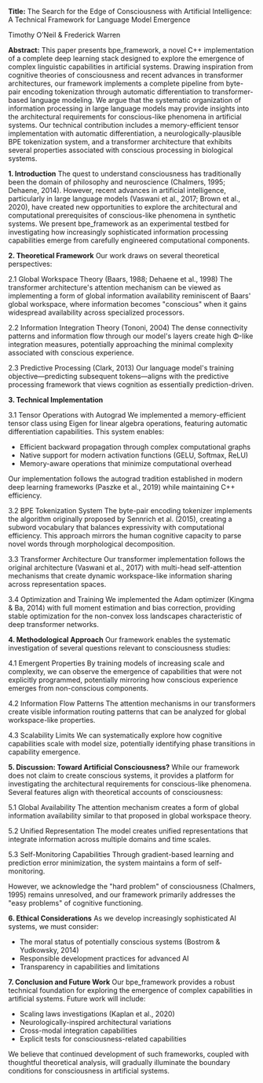 **Title:** The Search for the Edge of Consciousness with Artificial Intelligence: A Technical Framework for Language Model Emergence

Timothy O’Neil & Frederick Warren

**Abstract:** 
This paper presents bpe_framework, a novel C++ implementation of a complete deep learning stack designed to explore the emergence of complex linguistic capabilities in artificial systems. Drawing inspiration from cognitive theories of consciousness and recent advances in transformer architectures, our framework implements a complete pipeline from byte-pair encoding tokenization through automatic differentiation to transformer-based language modeling. We argue that the systematic organization of information processing in large language models may provide insights into the architectural requirements for conscious-like phenomena in artificial systems. Our technical contribution includes a memory-efficient tensor implementation with automatic differentiation, a neurologically-plausible BPE tokenization system, and a transformer architecture that exhibits several properties associated with conscious processing in biological systems.

**1. Introduction**
The quest to understand consciousness has traditionally been the domain of philosophy and neuroscience (Chalmers, 1995; Dehaene, 2014). However, recent advances in artificial intelligence, particularly in large language models (Vaswani et al., 2017; Brown et al., 2020), have created new opportunities to explore the architectural and computational prerequisites of conscious-like phenomena in synthetic systems. We present bpe_framework as an experimental testbed for investigating how increasingly sophisticated information processing capabilities emerge from carefully engineered computational components.

**2. Theoretical Framework**
Our work draws on several theoretical perspectives:

2.1 Global Workspace Theory (Baars, 1988; Dehaene et al., 1998)
The transformer architecture's attention mechanism can be viewed as implementing a form of global information availability reminiscent of Baars' global workspace, where information becomes "conscious" when it gains widespread availability across specialized processors.

2.2 Information Integration Theory (Tononi, 2004)
The dense connectivity patterns and information flow through our model's layers create high Φ-like integration measures, potentially approaching the minimal complexity associated with conscious experience.

2.3 Predictive Processing (Clark, 2013)
Our language model's training objective—predicting subsequent tokens—aligns with the predictive processing framework that views cognition as essentially prediction-driven.

**3. Technical Implementation**

3.1 Tensor Operations with Autograd
We implemented a memory-efficient tensor class using Eigen for linear algebra operations, featuring automatic differentiation capabilities. This system enables:
- Efficient backward propagation through complex computational graphs
- Native support for modern activation functions (GELU, Softmax, ReLU)
- Memory-aware operations that minimize computational overhead

Our implementation follows the autograd tradition established in modern deep learning frameworks (Paszke et al., 2019) while maintaining C++ efficiency.

3.2 BPE Tokenization System
The byte-pair encoding tokenizer implements the algorithm originally proposed by Sennrich et al. (2015), creating a subword vocabulary that balances expressivity with computational efficiency. This approach mirrors the human cognitive capacity to parse novel words through morphological decomposition.

3.3 Transformer Architecture
Our transformer implementation follows the original architecture (Vaswani et al., 2017) with multi-head self-attention mechanisms that create dynamic workspace-like information sharing across representation spaces.

3.4 Optimization and Training
We implemented the Adam optimizer (Kingma & Ba, 2014) with full moment estimation and bias correction, providing stable optimization for the non-convex loss landscapes characteristic of deep transformer networks.

**4. Methodological Approach**
Our framework enables the systematic investigation of several questions relevant to consciousness studies:

4.1 Emergent Properties
By training models of increasing scale and complexity, we can observe the emergence of capabilities that were not explicitly programmed, potentially mirroring how conscious experience emerges from non-conscious components.

4.2 Information Flow Patterns
The attention mechanisms in our transformers create visible information routing patterns that can be analyzed for global workspace-like properties.

4.3 Scalability Limits
We can systematically explore how cognitive capabilities scale with model size, potentially identifying phase transitions in capability emergence.

**5. Discussion: Toward Artificial Consciousness?**
While our framework does not claim to create conscious systems, it provides a platform for investigating the architectural requirements for conscious-like phenomena. Several features align with theoretical accounts of consciousness:

5.1 Global Availability
The attention mechanism creates a form of global information availability similar to that proposed in global workspace theory.

5.2 Unified Representation
The model creates unified representations that integrate information across multiple domains and time scales.

5.3 Self-Monitoring Capabilities
Through gradient-based learning and prediction error minimization, the system maintains a form of self-monitoring.

However, we acknowledge the "hard problem" of consciousness (Chalmers, 1995) remains unresolved, and our framework primarily addresses the "easy problems" of cognitive functioning.

**6. Ethical Considerations**
As we develop increasingly sophisticated AI systems, we must consider:
- The moral status of potentially conscious systems (Bostrom & Yudkowsky, 2014)
- Responsible development practices for advanced AI
- Transparency in capabilities and limitations

**7. Conclusion and Future Work**
Our bpe_framework provides a robust technical foundation for exploring the emergence of complex capabilities in artificial systems. Future work will include:
- Scaling laws investigations (Kaplan et al., 2020)
- Neurologically-inspired architectural variations
- Cross-modal integration capabilities
- Explicit tests for consciousness-related capabilities

We believe that continued development of such frameworks, coupled with thoughtful theoretical analysis, will gradually illuminate the boundary conditions for consciousness in artificial systems.
